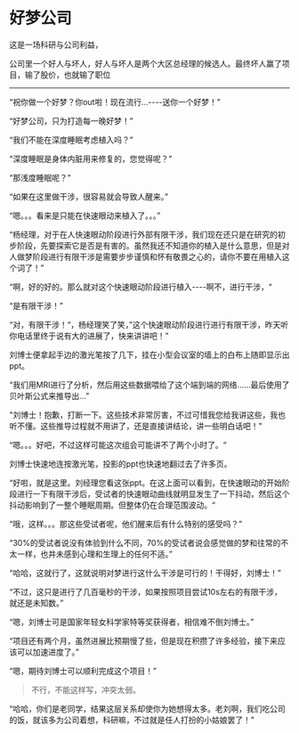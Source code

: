 # 好梦公司

这是一场科研与公司利益，

公司里一个好人与坏人，好人与坏人是两个大区总经理的候选人。最终坏人赢了项目，输了股价，也就输了职位

---

“祝你做一个好梦？你out啦！现在流行...----送你一个好梦！”

“好梦公司，只为打造每一晚好梦！”



“我们不能在深度睡眠考虑植入吗？”

“深度睡眠是身体内脏用来修复的，您觉得呢？”

“那浅度睡眠呢？”

“如果在这里做干涉，很容易就会导致人醒来。”

“嗯。。。看来是只能在快速眼动来植入了。。。”

“杨经理，对于在人快速眼动阶段进行外部有限干涉，我们现在还只是在研究的初步阶段，先要探索它是否是有害的。虽然我还不知道你的植入是什么意思，但是对人做梦阶段进行有限干涉是需要步步谨慎和怀有敬畏之心的，请你不要在用植入这个词了！”

“啊，好的好的。那么就对这个快速眼动阶段进行植入----啊不，进行干涉，“

“是有限干涉！”

“对，有限干涉！“，杨经理笑了笑，”这个快速眼动阶段进行进行有限干涉，昨天听你电话里终于说有大的进展了，快来讲讲吧！”



刘博士便拿起手边的激光笔按了几下，挂在小型会议室的墙上的白布上随即显示出ppt。

“我们用MRI进行了分析，然后用这些数据喂给了这个端到端的网络......最后使用了贝叶斯公式来推导出...”

"刘博士！抱歉，打断一下。这些技术非常厉害，不过可惜我您给我讲这些，我也听不懂。这些推导过程就不用讲了，还是直接讲结论，讲一些明白话吧！"

“嗯。。。好吧，不过这样可能这次组会可能讲不了两个小时了。“

刘博士快速地连按激光笔，投影的ppt也快速地翻过去了许多页。



“好啦，就是这里。刘经理您看这张ppt。在这上面可以看到，在快速眼动的开始阶段进行一下有限干涉后，受试者的快速眼动曲线就明显发生了一下抖动，然后这个抖动影响到了一整个睡眠周期。但整体仍在合理范围波动。“

“哦，这样。。。那这些受试者呢，他们醒来后有什么特别的感受吗？”

“30%的受试者说没有体验到什么不同，70%的受试者说会感觉做的梦和往常的不太一样，也并未感到心理和生理上的任何不适。”

“哈哈，这就行了，这就说明对梦进行这什么干涉是可行的！干得好，刘博士！”



“不过，这只是进行了几百毫秒的干涉，如果按照项目尝试10s左右的有限干涉，就还是未知数。”

“嗯，刘博士可是国家年轻女科学家特等奖获得者，相信难不倒刘博士。”

“项目还有两个月，虽然进展比预期慢了些，但是现在积攒了许多经验，接下来应该可以加速进度了。”

“嗯，期待刘博士可以顺利完成这个项目！”

> 不行，不能这样写，冲突太弱。







“哈哈，你们是老同学，结果这层关系却使你为她想得太多。老刘啊，我们吃公司的饭，就该多为公司着想，科研嘛，不过就是任人打扮的小姑娘罢了！”



